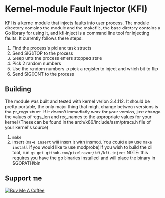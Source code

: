 # Kernel-module Fault Injector (KFI)
KFI is a kernel module that injects faults into user process.
The module directory contains the module and the makefile, the base diretory contains a Go library for using it, and kfi-inject is a command line tool for injecting faults.
It currently follows these steps:
1. Find the process's pid and task structs
2. Send SIGSTOP to the process
3. Sleep until the process enters stopped state
4. Pick 2 random numbers
5. Use the random numbers to pick a register to inject and which bit to flip
6. Send SIGCONT to the process
## Building
The module was built and tested with kernel verion 3.4.112.
It should be pretty portable, the only major thing that might change between versions is the pt\_regs struct.
If it doesn't immediatly work for your version, just change the values of regs\_len and reg\_names to the appropriate values for your kernel (These can be found in the arch/x86/include/asm/ptrace.h file of your kernel's source)
1. `make`
2. insert (`make insert` will insert it with insmod. You could also use `make install` if you would like to use modprobe)
If you wish to build the cli tool, run `go get github.com/pixelrazor/kfi/kfi-inject`
NOTE: this requires you have the go binaries installed, and will place the binary in $GOPATH/bin
## Support me
<a href="https://www.buymeacoffee.com/iZ1Dhem" target="_blank"><img src="https://www.buymeacoffee.com/assets/img/custom_images/purple_img.png" alt="Buy Me A Coffee" style="height: auto !important;width: auto !important;" ></a>
